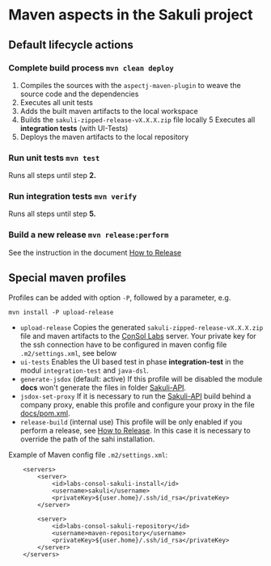 # Maven aspects in the Sakuli project

## Default lifecycle actions
### Complete build process `mvn clean deploy`
 1. Compiles the sources with the `aspectj-maven-plugin` to weave the source code and the dependencies
 2. Executes all unit tests
 3. Adds the built maven artifacts to the local workspace
 4. Builds the `sakuli-zipped-release-vX.X.X.zip` file locally
 5  Executes all **integration tests** (with UI-Tests)
 6. Deploys the maven artifacts to the local repository
 
### Run unit tests `mvn test`
 Runs all steps until step **2.**
 
### Run integration tests `mvn verify`
 Runs all steps until step **5.**
 
### Build a new release `mvn release:perform`
 See the instruction in the document [How to Release](how-to-release.md)
 
## Special maven profiles
Profiles can be added with option `-P`, followed by a parameter, e.g. 

	mvn install -P upload-release

* `upload-release` Copies the generated `sakuli-zipped-release-vX.X.X.zip` file and maven artifacts to the [ConSol Labs](http://labs.consol.de/sakuli/) server. Your private key for the ssh connection have to be configured in maven config file `.m2/settings.xml`, see below 
* `ui-tests` Enables the UI based test in phase **integration-test** in the modul `integration-test` and `java-dsl`.
* `generate-jsdox` (default: active) If this profile will be disabled the module **docs** won't generate the files in folder [Sakuli-API](../api).
* `jsdox-set-proxy` If it is necessary to run the [Sakuli-API](../api) build behind a company proxy, enable this profile and configure your
 proxy in the file [docs/pom.xml](../pom.xml).
* `release-build` (internal use)
 This profile will be only enabled if you perform a release, see [How to Release](how-to-release.md). In this case it is necessary to override the path of the sahi installation.

Example of Maven config file `.m2/settings.xml`:

  ```
      <servers>
          <server>
              <id>labs-consol-sakuli-install</id>
              <username>sakuli</username>
              <privateKey>${user.home}/.ssh/id_rsa</privateKey>
          </server>
  
          <server>
              <id>labs-consol-sakuli-repository</id>
              <username>maven-repository</username>
              <privateKey>${user.home}/.ssh/id_rsa</privateKey>
          </server>
      </servers>

  ```
 
 
                                                                   
